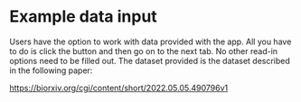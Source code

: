 Example data input 
=============================

Users have the option to work with data provided with the app. All you have to do is click the button and then go on to the next tab.
No other read-in options need to be filled out.
The dataset provided is the dataset described in the following paper:

https://biorxiv.org/cgi/content/short/2022.05.05.490796v1